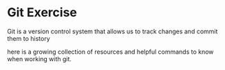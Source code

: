 # Git Exercise

Git is a version control system that allows us to track changes and commit them to history

here is a growing collection of resources and helpful commands to know when working with git.